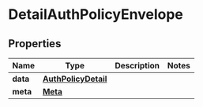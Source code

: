 

# DetailAuthPolicyEnvelope


## Properties

| Name | Type | Description | Notes |
|------------ | ------------- | ------------- | -------------|
|**data** | [**AuthPolicyDetail**](AuthPolicyDetail.md) |  |  |
|**meta** | [**Meta**](Meta.md) |  |  |



